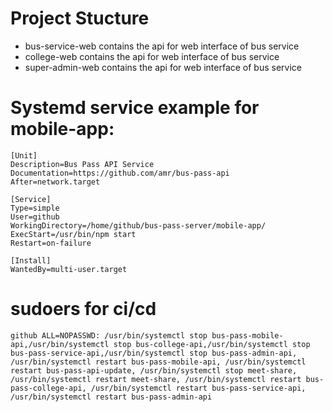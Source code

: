 # Project Stucture

- bus-service-web contains the api for web interface of bus service
- college-web contains the api for web interface of bus service
- super-admin-web contains the api for web interface of bus service

# Systemd service example for mobile-app:
```
[Unit]
Description=Bus Pass API Service
Documentation=https://github.com/amr/bus-pass-api
After=network.target

[Service]
Type=simple
User=github
WorkingDirectory=/home/github/bus-pass-server/mobile-app/
ExecStart=/usr/bin/npm start
Restart=on-failure

[Install]
WantedBy=multi-user.target
```

# sudoers for ci/cd
```
github ALL=NOPASSWD: /usr/bin/systemctl stop bus-pass-mobile-api,/usr/bin/systemctl stop bus-college-api,/usr/bin/systemctl stop bus-pass-service-api,/usr/bin/systemctl stop bus-pass-admin-api, /usr/bin/systemctl restart bus-pass-mobile-api, /usr/bin/systemctl restart bus-pass-api-update, /usr/bin/systemctl stop meet-share, /usr/bin/systemctl restart meet-share, /usr/bin/systemctl restart bus-pass-college-api, /usr/bin/systemctl restart bus-pass-service-api, /usr/bin/systemctl restart bus-pass-admin-api
```